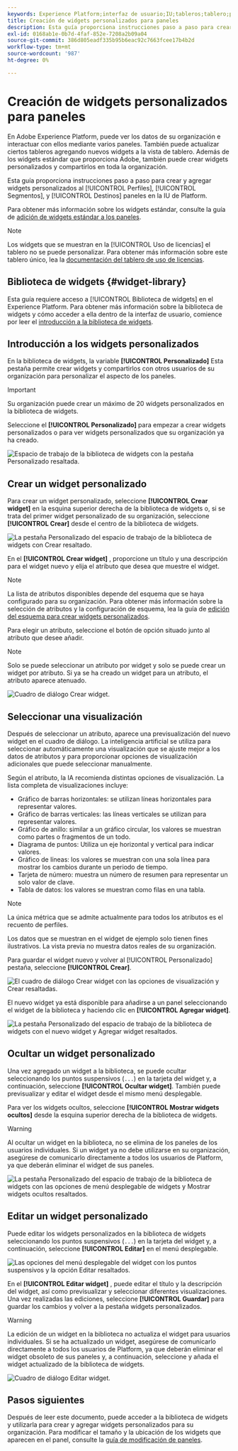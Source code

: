 ```yaml
---
keywords: Experience Platform;interfaz de usuario;IU;tableros;tablero;perfiles;segmentos;destinos;uso de licencias;widgets;métricas;
title: Creación de widgets personalizados para paneles
description: Esta guía proporciona instrucciones paso a paso para crear widgets personalizados y utilizarlos en paneles de Adobe Experience Platform.
exl-id: 0168ab1e-0b7d-4faf-852e-7208a2b09a04
source-git-commit: 386d805eadf335b95b6eac92c7663fcee17b4b2d
workflow-type: tm+mt
source-wordcount: '987'
ht-degree: 0%

---
```


# Creación de widgets personalizados para paneles

En Adobe Experience Platform, puede ver los datos de su organización e interactuar con ellos mediante varios paneles. También puede actualizar ciertos tableros agregando nuevos widgets a la vista de tablero. Además de los widgets estándar que proporciona Adobe, también puede crear widgets personalizados y compartirlos en toda la organización.

Esta guía proporciona instrucciones paso a paso para crear y agregar widgets personalizados al [!UICONTROL Perfiles], [!UICONTROL Segmentos], y [!UICONTROL Destinos] paneles en la IU de Platform.

Para obtener más información sobre los widgets estándar, consulte la guía de [adición de widgets estándar a los paneles](standard-widgets.md).

>[!NOTE]
>
>Los widgets que se muestran en la [!UICONTROL Uso de licencias] el tablero no se puede personalizar. Para obtener más información sobre este tablero único, lea la [documentación del tablero de uso de licencias](../guides/license-usage.md).

## Biblioteca de widgets {#widget-library}

Esta guía requiere acceso a [!UICONTROL Biblioteca de widgets] en el Experience Platform. Para obtener más información sobre la biblioteca de widgets y cómo acceder a ella dentro de la interfaz de usuario, comience por leer el [introducción a la biblioteca de widgets](widget-library.md).

## Introducción a los widgets personalizados

En la biblioteca de widgets, la variable **[!UICONTROL Personalizado]** Esta pestaña permite crear widgets y compartirlos con otros usuarios de su organización para personalizar el aspecto de los paneles.

>[!IMPORTANT]
>
>Su organización puede crear un máximo de 20 widgets personalizados en la biblioteca de widgets.

Seleccione el **[!UICONTROL Personalizado]** para empezar a crear widgets personalizados o para ver widgets personalizados que su organización ya ha creado.

![Espacio de trabajo de la biblioteca de widgets con la pestaña Personalizado resaltada.](../images/customization/custom-widgets.png)

## Crear un widget personalizado

Para crear un widget personalizado, seleccione **[!UICONTROL Crear widget]** en la esquina superior derecha de la biblioteca de widgets o, si se trata del primer widget personalizado de su organización, seleccione **[!UICONTROL Crear]** desde el centro de la biblioteca de widgets.

![La pestaña Personalizado del espacio de trabajo de la biblioteca de widgets con Crear resaltado.](../images/customization/create-widget.png)

En el **[!UICONTROL Crear widget]** , proporcione un título y una descripción para el widget nuevo y elija el atributo que desea que muestre el widget.

>[!NOTE]
>
>La lista de atributos disponibles depende del esquema que se haya configurado para su organización. Para obtener más información sobre la selección de atributos y la configuración de esquema, lea la guía de [edición del esquema para crear widgets personalizados](edit-schema.md).

Para elegir un atributo, seleccione el botón de opción situado junto al atributo que desee añadir.

>[!NOTE]
>
>Solo se puede seleccionar un atributo por widget y solo se puede crear un widget por atributo. Si ya se ha creado un widget para un atributo, el atributo aparece atenuado.

![Cuadro de diálogo Crear widget.](../images/customization/create-widget-dialog.png)

## Seleccionar una visualización

Después de seleccionar un atributo, aparece una previsualización del nuevo widget en el cuadro de diálogo. La inteligencia artificial se utiliza para seleccionar automáticamente una visualización que se ajuste mejor a los datos de atributos y para proporcionar opciones de visualización adicionales que puede seleccionar manualmente.

Según el atributo, la IA recomienda distintas opciones de visualización. La lista completa de visualizaciones incluye:

* Gráfico de barras horizontales: se utilizan líneas horizontales para representar valores.
* Gráfico de barras verticales: las líneas verticales se utilizan para representar valores.
* Gráfico de anillo: similar a un gráfico circular, los valores se muestran como partes o fragmentos de un todo.
* Diagrama de puntos: Utiliza un eje horizontal y vertical para indicar valores.
* Gráfico de líneas: los valores se muestran con una sola línea para mostrar los cambios durante un periodo de tiempo.
* Tarjeta de número: muestra un número de resumen para representar un solo valor de clave.
* Tabla de datos: los valores se muestran como filas en una tabla.

>[!NOTE]
>
>La única métrica que se admite actualmente para todos los atributos es el recuento de perfiles.
>
>Los datos que se muestran en el widget de ejemplo solo tienen fines ilustrativos. La vista previa no muestra datos reales de su organización.

Para guardar el widget nuevo y volver al [!UICONTROL Personalizado] pestaña, seleccione **[!UICONTROL Crear]**.

![El cuadro de diálogo Crear widget con las opciones de visualización y Crear resaltadas.](../images/customization/create-widget-select-attribute.png)

El nuevo widget ya está disponible para añadirse a un panel seleccionando el widget de la biblioteca y haciendo clic en **[!UICONTROL Agregar widget]**.

![La pestaña Personalizado del espacio de trabajo de la biblioteca de widgets con el nuevo widget y Agregar widget resaltados.](../images/customization/custom-widgets-new.png)

## Ocultar un widget personalizado

Una vez agregado un widget a la biblioteca, se puede ocultar seleccionando los puntos suspensivos (`...`) en la tarjeta del widget y, a continuación, seleccione **[!UICONTROL Ocultar widget]**. También puede previsualizar y editar el widget desde el mismo menú desplegable.

Para ver los widgets ocultos, seleccione **[!UICONTROL Mostrar widgets ocultos]** desde la esquina superior derecha de la biblioteca de widgets.

>[!WARNING]
>
>Al ocultar un widget en la biblioteca, no se elimina de los paneles de los usuarios individuales. Si un widget ya no debe utilizarse en su organización, asegúrese de comunicarlo directamente a todos los usuarios de Platform, ya que deberán eliminar el widget de sus paneles.

![La pestaña Personalizado del espacio de trabajo de la biblioteca de widgets con las opciones de menú desplegable de widgets y Mostrar widgets ocultos resaltados.](../images/customization/hide-widget.png)

## Editar un widget personalizado

Puede editar los widgets personalizados en la biblioteca de widgets seleccionando los puntos suspensivos (`...`) en la tarjeta del widget y, a continuación, seleccione **[!UICONTROL Editar]** en el menú desplegable.

![Las opciones del menú desplegable del widget con los puntos suspensivos y la opción Editar resaltados.](../images/customization/custom-widget-edit.png)

En el **[!UICONTROL Editar widget]** , puede editar el título y la descripción del widget, así como previsualizar y seleccionar diferentes visualizaciones. Una vez realizadas las ediciones, seleccione **[!UICONTROL Guardar]** para guardar los cambios y volver a la pestaña widgets personalizados.

>[!WARNING]
>
>La edición de un widget en la biblioteca no actualiza el widget para usuarios individuales. Si se ha actualizado un widget, asegúrese de comunicarlo directamente a todos los usuarios de Platform, ya que deberán eliminar el widget obsoleto de sus paneles y, a continuación, seleccione y añada el widget actualizado de la biblioteca de widgets.

![Cuadro de diálogo Editar widget.](../images/customization/edit-widget.png)

## Pasos siguientes

Después de leer este documento, puede acceder a la biblioteca de widgets y utilizarla para crear y agregar widgets personalizados para su organización. Para modificar el tamaño y la ubicación de los widgets que aparecen en el panel, consulte la [guía de modificación de paneles](modify.md).
